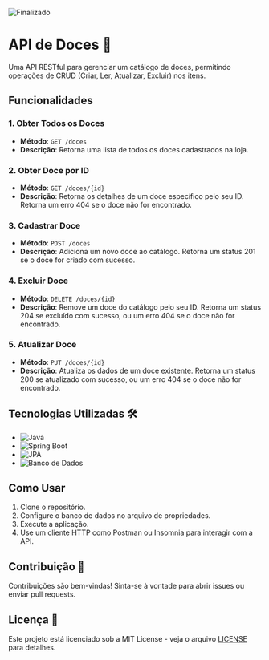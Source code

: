 ![Finalizado](https://img.shields.io/badge/Status-Finalizado-brightgreen)
# API de Doces 🍬

Uma API RESTful para gerenciar um catálogo de doces, permitindo operações de CRUD (Criar, Ler, Atualizar, Excluir) nos itens.

## Funcionalidades

### 1. Obter Todos os Doces
- **Método**: `GET /doces`
- **Descrição**: Retorna uma lista de todos os doces cadastrados na loja.

### 2. Obter Doce por ID
- **Método**: `GET /doces/{id}`
- **Descrição**: Retorna os detalhes de um doce específico pelo seu ID. Retorna um erro 404 se o doce não for encontrado.

### 3. Cadastrar Doce
- **Método**: `POST /doces`
- **Descrição**: Adiciona um novo doce ao catálogo. Retorna um status 201 se o doce for criado com sucesso.

### 4. Excluir Doce
- **Método**: `DELETE /doces/{id}`
- **Descrição**: Remove um doce do catálogo pelo seu ID. Retorna um status 204 se excluído com sucesso, ou um erro 404 se o doce não for encontrado.

### 5. Atualizar Doce
- **Método**: `PUT /doces/{id}`
- **Descrição**: Atualiza os dados de um doce existente. Retorna um status 200 se atualizado com sucesso, ou um erro 404 se o doce não for encontrado.

## Tecnologias Utilizadas 🛠️
- ![Java](https://img.shields.io/badge/Java-007396?style=for-the-badge&logo=java&logoColor=white)
- ![Spring Boot](https://img.shields.io/badge/Spring%20Boot-6DB33F?style=for-the-badge&logo=spring&logoColor=white)
- ![JPA](https://img.shields.io/badge/Hibernate-59666C?style=for-the-badge&logo=hibernate&logoColor=white)
- ![Banco de Dados](https://img.shields.io/badge/MySQL-4479A1?style=for-the-badge&logo=mysql&logoColor=white)

## Como Usar
1. Clone o repositório.
2. Configure o banco de dados no arquivo de propriedades.
3. Execute a aplicação.
4. Use um cliente HTTP como Postman ou Insomnia para interagir com a API.

## Contribuição 🤝
Contribuições são bem-vindas! Sinta-se à vontade para abrir issues ou enviar pull requests.

## Licença 📄
Este projeto está licenciado sob a MIT License - veja o arquivo [LICENSE](LICENSE) para detalhes.
